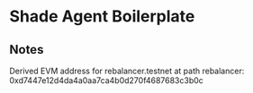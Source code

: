 # Shade Agent Boilerplate


## Notes

Derived EVM address for rebalancer.testnet at path rebalancer: 0xd7447e12d4da4a0aa7ca4b0d270f4687683c3b0c
